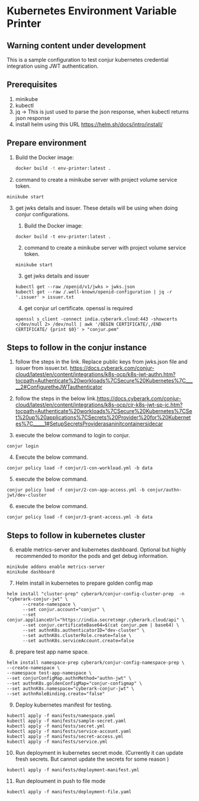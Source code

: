 # Kubernetes Environment Variable Printer
## Warning content under development

This is a sample configuration to test conjur kubernetes credential  integration using JWT authentication.

## Prerequisites

1) minikube
2) kubectl
3) jq -> This is just used to parse the json response, when kubectl returns json response
4) install helm using this URL https://helm.sh/docs/intro/install/


## Prepare environment

1. Build the Docker image:
   ```bash
   docker build -t env-printer:latest .

2. command to create a minikube server with project volume service token.
```
minikube start
```

3. get jwks details and issuer. These details will be using when doing conjur configurations.
      1. Build the Docker image:
      ```
      docker build -t env-printer:latest .
      ```
      2. command to create a minikube server with project volume service token.
      ```
      minikube start
      ```

      3. get jwks details and issuer
      ```
      kubectl get --raw /openid/v1/jwks > jwks.json
      kubectl get --raw /.well-known/openid-configuration | jq -r '.issuer' > issuer.txt
      ```

      4. get conjur url certificate. openssl is required
      ```
      openssl s_client -connect india.cyberark.cloud:443 -showcerts </dev/null 2> /dev/null | awk '/BEGIN CERTIFICATE/,/END CERTIFICATE/ {print $0}' > "conjur.pem"
      ```

## Steps to follow in the conjur instance

1. follow the steps in the link. Replace public keys from jwks.json file and issuer from issuer.txt. https://docs.cyberark.com/conjur-cloud/latest/en/content/integrations/k8s-ocp/k8s-jwt-authn.htm?tocpath=Authenticate%20workloads%7CSecure%20Kubernetes%7C_____2#ConfiguretheJWTauthenticator

2. follow the steps in the below link.https://docs.cyberark.com/conjur-cloud/latest/en/content/integrations/k8s-ocp/cjr-k8s-jwt-sp-ic.htm?tocpath=Authenticate%20workloads%7CSecure%20Kubernetes%7CSet%20up%20applications%7CSecrets%20Provider%20for%20Kubernetes%7C_____1#SetupSecretsProviderasaninitcontainersidecar

3. execute the below command to login to conjur.
```
conjur login
```
4. Execute the below command.
```
conjur policy load -f conjur/1-con-workload.yml -b data
```
5. execute the below command.
```
conjur policy load -f conjur/2-con-app-access.yml -b conjur/authn-jwt/dev-cluster
```
6. execute the below command.
```
conjur policy load -f conjur/3-grant-access.yml -b data
```

## Steps to follow in kubernetes cluster


6. enable metrics-server and kubernetes dashboard. Optional but highly recommended to monitor the pods and get debug information.
```
minikube addons enable metrics-server
minikube dashboard
```
7. Helm install in kubernetes to prepare golden config map
```
helm install "cluster-prep" cyberark/conjur-config-cluster-prep  -n "cyberark-conjur-jwt" \
      --create-namespace \
      --set conjur.account="conjur" \
      --set conjur.applianceUrl="https://india.secretsmgr.cyberark.cloud/api" \
      --set conjur.certificateBase64=$(cat conjur.pem | base64) \
      --set authnK8s.authenticatorID="dev-cluster" \
      --set authnK8s.clusterRole.create=false \
      --set authnK8s.serviceAccount.create=false
``` 
8. prepare test app name space.
```
helm install namespace-prep cyberark/conjur-config-namespace-prep \
--create-namespace \
--namespace test-app-namespace \
--set conjurConfigMap.authnMethod="authn-jwt" \
--set authnK8s.goldenConfigMap="conjur-configmap" \
--set authnK8s.namespace="cyberark-conjur-jwt" \
--set authnRoleBinding.create="false"
```
9. Deploy kubernetes manifest for testing.
```
kubectl apply -f manifests/namespace.yaml
kubectl apply -f manifests/sample-secret.yaml
kubectl apply -f manifests/secret.yml 
kubectl apply -f manifests/service-account.yaml 
kubectl apply -f manifests/secret-access.yml
kubectl apply -f manifests/service.yml
```
10. Run deployment in kubernetes secret mode. (Currently it can update fresh secrets. But cannot update the secrets for some reason )
```
kubectl apply -f manifests/deployment-manifest.yml
```
11. Run deploument in push to file mode
```
kubectl apply -f manifests/deployment-file.yaml
```

